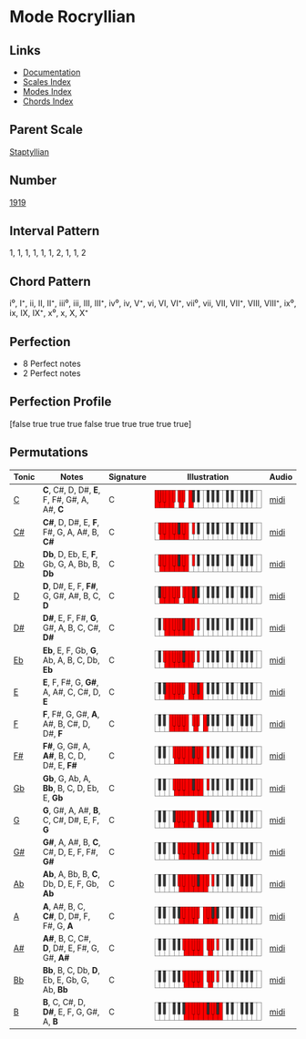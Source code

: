 # Mode Rocryllian

## Links

- [Documentation](index.md)
- [Scales Index](Scales.md)
- [Modes Index](Modes.md)
- [Chords Index](Chords.md)

## Parent Scale

[Staptyllian](ScaleStaptyllian.md)

## Number

[1919](https://ianring.com/musictheory/scales/1919)

## Interval Pattern

1, 1, 1, 1, 1, 1, 2, 1, 1, 2

## Chord Pattern

i⁰, I⁺, ii, II, II⁺, iii⁰, iii, III, III⁺, iv⁰, iv, V⁺, vi, VI, VI⁺, vii⁰, vii, VII, VII⁺, VIII, VIII⁺, ix⁰, ix, IX, IX⁺, x⁰, x, X, X⁺

## Perfection

- 8 Perfect notes
- 2 Perfect notes

## Perfection Profile

[false true true true false true true true true true]

## Permutations

| Tonic | Notes | Signature | Illustration | Audio |
|-------|-------|-----------|--------------|-------|
| [C](ModeCNaturalRocryllian.md) | **C**, C#, D, D#, **E**, F, F#, G#, A, A#, **C** | C | ![CNaturalRocryllian](ModeCNaturalRocryllian.png) | [midi](https://github.com/edipermadi/music/blob/main/docs/ModeCNaturalRocryllian.mid?raw=true) |
| [C#](ModeCSharpRocryllian.md) | **C#**, D, D#, E, **F**, F#, G, A, A#, B, **C#** | C | ![CSharpRocryllian](ModeCSharpRocryllian.png) | [midi](https://github.com/edipermadi/music/blob/main/docs/ModeCSharpRocryllian.mid?raw=true) |
| [Db](ModeDFlatRocryllian.md) | **Db**, D, Eb, E, **F**, Gb, G, A, Bb, B, **Db** | C | ![DFlatRocryllian](ModeDFlatRocryllian.png) | [midi](https://github.com/edipermadi/music/blob/main/docs/ModeDFlatRocryllian.mid?raw=true) |
| [D](ModeDNaturalRocryllian.md) | **D**, D#, E, F, **F#**, G, G#, A#, B, C, **D** | C | ![DNaturalRocryllian](ModeDNaturalRocryllian.png) | [midi](https://github.com/edipermadi/music/blob/main/docs/ModeDNaturalRocryllian.mid?raw=true) |
| [D#](ModeDSharpRocryllian.md) | **D#**, E, F, F#, **G**, G#, A, B, C, C#, **D#** | C | ![DSharpRocryllian](ModeDSharpRocryllian.png) | [midi](https://github.com/edipermadi/music/blob/main/docs/ModeDSharpRocryllian.mid?raw=true) |
| [Eb](ModeEFlatRocryllian.md) | **Eb**, E, F, Gb, **G**, Ab, A, B, C, Db, **Eb** | C | ![EFlatRocryllian](ModeEFlatRocryllian.png) | [midi](https://github.com/edipermadi/music/blob/main/docs/ModeEFlatRocryllian.mid?raw=true) |
| [E](ModeENaturalRocryllian.md) | **E**, F, F#, G, **G#**, A, A#, C, C#, D, **E** | C | ![ENaturalRocryllian](ModeENaturalRocryllian.png) | [midi](https://github.com/edipermadi/music/blob/main/docs/ModeENaturalRocryllian.mid?raw=true) |
| [F](ModeFNaturalRocryllian.md) | **F**, F#, G, G#, **A**, A#, B, C#, D, D#, **F** | C | ![FNaturalRocryllian](ModeFNaturalRocryllian.png) | [midi](https://github.com/edipermadi/music/blob/main/docs/ModeFNaturalRocryllian.mid?raw=true) |
| [F#](ModeFSharpRocryllian.md) | **F#**, G, G#, A, **A#**, B, C, D, D#, E, **F#** | C | ![FSharpRocryllian](ModeFSharpRocryllian.png) | [midi](https://github.com/edipermadi/music/blob/main/docs/ModeFSharpRocryllian.mid?raw=true) |
| [Gb](ModeGFlatRocryllian.md) | **Gb**, G, Ab, A, **Bb**, B, C, D, Eb, E, **Gb** | C | ![GFlatRocryllian](ModeGFlatRocryllian.png) | [midi](https://github.com/edipermadi/music/blob/main/docs/ModeGFlatRocryllian.mid?raw=true) |
| [G](ModeGNaturalRocryllian.md) | **G**, G#, A, A#, **B**, C, C#, D#, E, F, **G** | C | ![GNaturalRocryllian](ModeGNaturalRocryllian.png) | [midi](https://github.com/edipermadi/music/blob/main/docs/ModeGNaturalRocryllian.mid?raw=true) |
| [G#](ModeGSharpRocryllian.md) | **G#**, A, A#, B, **C**, C#, D, E, F, F#, **G#** | C | ![GSharpRocryllian](ModeGSharpRocryllian.png) | [midi](https://github.com/edipermadi/music/blob/main/docs/ModeGSharpRocryllian.mid?raw=true) |
| [Ab](ModeAFlatRocryllian.md) | **Ab**, A, Bb, B, **C**, Db, D, E, F, Gb, **Ab** | C | ![AFlatRocryllian](ModeAFlatRocryllian.png) | [midi](https://github.com/edipermadi/music/blob/main/docs/ModeAFlatRocryllian.mid?raw=true) |
| [A](ModeANaturalRocryllian.md) | **A**, A#, B, C, **C#**, D, D#, F, F#, G, **A** | C | ![ANaturalRocryllian](ModeANaturalRocryllian.png) | [midi](https://github.com/edipermadi/music/blob/main/docs/ModeANaturalRocryllian.mid?raw=true) |
| [A#](ModeASharpRocryllian.md) | **A#**, B, C, C#, **D**, D#, E, F#, G, G#, **A#** | C | ![ASharpRocryllian](ModeASharpRocryllian.png) | [midi](https://github.com/edipermadi/music/blob/main/docs/ModeASharpRocryllian.mid?raw=true) |
| [Bb](ModeBFlatRocryllian.md) | **Bb**, B, C, Db, **D**, Eb, E, Gb, G, Ab, **Bb** | C | ![BFlatRocryllian](ModeBFlatRocryllian.png) | [midi](https://github.com/edipermadi/music/blob/main/docs/ModeBFlatRocryllian.mid?raw=true) |
| [B](ModeBNaturalRocryllian.md) | **B**, C, C#, D, **D#**, E, F, G, G#, A, **B** | C | ![BNaturalRocryllian](ModeBNaturalRocryllian.png) | [midi](https://github.com/edipermadi/music/blob/main/docs/ModeBNaturalRocryllian.mid?raw=true) |
